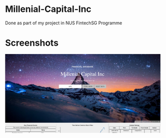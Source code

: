 # Millenial-Capital-Inc
Done as part of my project in NUS FintechSG Programme

# Screenshots
![Screenshot 1](https://github.com/Flowithewind/Millenial-Capital-Inc/blob/master/IMG_1789.JPG)
